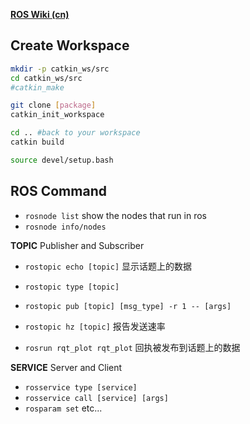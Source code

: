 [**ROS Wiki (cn)**](http://wiki.ros.org/cn/ROS/Tutorials)

## Create Workspace
```bash
mkdir -p catkin_ws/src
cd catkin_ws/src
#catkin_make

git clone [package]
catkin_init_workspace

cd .. #back to your workspace
catkin build

source devel/setup.bash
```

## ROS Command

* `rosnode list` show the nodes that run in ros  
* `rosnode info/nodes`  

**TOPIC**  Publisher and Subscriber  
* `rostopic echo [topic]` 显示话题上的数据  
* `rostopic type [topic]`  
* `rostopic pub [topic] [msg_type] -r 1 -- [args]`  
* `rostopic hz [topic]`  报告发送速率  

* `rosrun rqt_plot rqt_plot` 回执被发布到话题上的数据  

**SERVICE** Server and Client  
* `rosservice type [service]`  
* `rosservice call [service] [args]`  
* `rosparam set` etc...  
